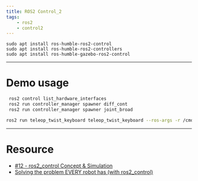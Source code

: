```yaml
---
title: ROS2 Control_2
tags:
    - ros2
    - control2
---
```


```
sudo apt install ros-humble-ros2-control
sudo apt install ros-humble-ros2-controllers
sudo apt install ros-humble-gazebo-ros2-control
```


---

# Demo usage

```bash
 ros2 control list_hardware_interfaces 
 ros2 run controller_manager spawner diff_cont
 ros2 run controller_manager spawner joint_broad

```

```bash terminal="teleop"
ros2 run teleop_twist_keyboard teleop_twist_keyboard --ros-args -r /cmd_vel:=/diff_cont/cmd_vel_unstamped
```

---

# Resource
- [#12 - ros2_control Concept & Simulation](https://articulatedrobotics.xyz/mobile-robot-12-ros2-control/)
- [ Solving the problem EVERY robot has (with ros2_control) ](https://youtu.be/4QKsDf1c4hc)